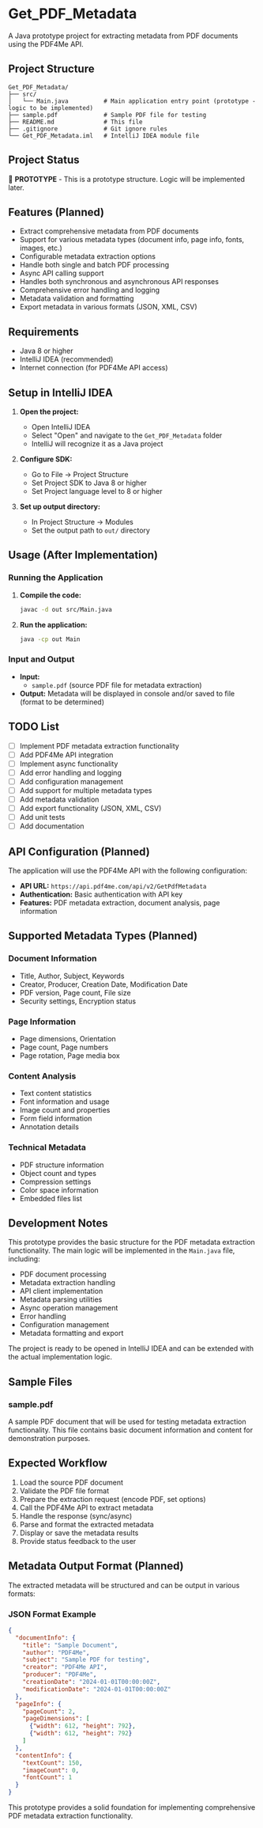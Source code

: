 # Get_PDF_Metadata

A Java prototype project for extracting metadata from PDF documents using the PDF4Me API.

## Project Structure

```
Get_PDF_Metadata/
├── src/
│   └── Main.java          # Main application entry point (prototype - logic to be implemented)
├── sample.pdf             # Sample PDF file for testing
├── README.md              # This file
├── .gitignore             # Git ignore rules
└── Get_PDF_Metadata.iml   # IntelliJ IDEA module file
```

## Project Status

🚧 **PROTOTYPE** - This is a prototype structure. Logic will be implemented later.

## Features (Planned)

- Extract comprehensive metadata from PDF documents
- Support for various metadata types (document info, page info, fonts, images, etc.)
- Configurable metadata extraction options
- Handle both single and batch PDF processing
- Async API calling support
- Handles both synchronous and asynchronous API responses
- Comprehensive error handling and logging
- Metadata validation and formatting
- Export metadata in various formats (JSON, XML, CSV)

## Requirements

- Java 8 or higher
- IntelliJ IDEA (recommended)
- Internet connection (for PDF4Me API access)

## Setup in IntelliJ IDEA

1. **Open the project:**
   - Open IntelliJ IDEA
   - Select "Open" and navigate to the `Get_PDF_Metadata` folder
   - IntelliJ will recognize it as a Java project

2. **Configure SDK:**
   - Go to File → Project Structure
   - Set Project SDK to Java 8 or higher
   - Set Project language level to 8 or higher

3. **Set up output directory:**
   - In Project Structure → Modules
   - Set the output path to `out/` directory

## Usage (After Implementation)

### Running the Application

1. **Compile the code:**
   ```bash
   javac -d out src/Main.java
   ```

2. **Run the application:**
   ```bash
   java -cp out Main
   ```

### Input and Output

- **Input:** 
  - `sample.pdf` (source PDF file for metadata extraction)
- **Output:** Metadata will be displayed in console and/or saved to file (format to be determined)

## TODO List

- [ ] Implement PDF metadata extraction functionality
- [ ] Add PDF4Me API integration
- [ ] Implement async functionality
- [ ] Add error handling and logging
- [ ] Add configuration management
- [ ] Add support for multiple metadata types
- [ ] Add metadata validation
- [ ] Add export functionality (JSON, XML, CSV)
- [ ] Add unit tests
- [ ] Add documentation

## API Configuration (Planned)

The application will use the PDF4Me API with the following configuration:
- **API URL:** `https://api.pdf4me.com/api/v2/GetPdfMetadata`
- **Authentication:** Basic authentication with API key
- **Features:** PDF metadata extraction, document analysis, page information

## Supported Metadata Types (Planned)

### Document Information
- Title, Author, Subject, Keywords
- Creator, Producer, Creation Date, Modification Date
- PDF version, Page count, File size
- Security settings, Encryption status

### Page Information
- Page dimensions, Orientation
- Page count, Page numbers
- Page rotation, Page media box

### Content Analysis
- Text content statistics
- Font information and usage
- Image count and properties
- Form field information
- Annotation details

### Technical Metadata
- PDF structure information
- Object count and types
- Compression settings
- Color space information
- Embedded files list

## Development Notes

This prototype provides the basic structure for the PDF metadata extraction functionality. The main logic will be implemented in the `Main.java` file, including:

- PDF document processing
- Metadata extraction handling
- API client implementation
- Metadata parsing utilities
- Async operation management
- Error handling
- Configuration management
- Metadata formatting and export

The project is ready to be opened in IntelliJ IDEA and can be extended with the actual implementation logic.

## Sample Files

### sample.pdf
A sample PDF document that will be used for testing metadata extraction functionality. This file contains basic document information and content for demonstration purposes.

## Expected Workflow

1. Load the source PDF document
2. Validate the PDF file format
3. Prepare the extraction request (encode PDF, set options)
4. Call the PDF4Me API to extract metadata
5. Handle the response (sync/async)
6. Parse and format the extracted metadata
7. Display or save the metadata results
8. Provide status feedback to the user

## Metadata Output Format (Planned)

The extracted metadata will be structured and can be output in various formats:

### JSON Format Example
```json
{
  "documentInfo": {
    "title": "Sample Document",
    "author": "PDF4Me",
    "subject": "Sample PDF for testing",
    "creator": "PDF4Me API",
    "producer": "PDF4Me",
    "creationDate": "2024-01-01T00:00:00Z",
    "modificationDate": "2024-01-01T00:00:00Z"
  },
  "pageInfo": {
    "pageCount": 2,
    "pageDimensions": [
      {"width": 612, "height": 792},
      {"width": 612, "height": 792}
    ]
  },
  "contentInfo": {
    "textCount": 150,
    "imageCount": 0,
    "fontCount": 1
  }
}
```

This prototype provides a solid foundation for implementing comprehensive PDF metadata extraction functionality. 